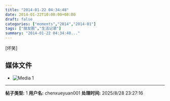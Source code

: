 ```yaml
---
title: "2014-01-22 04:34:48"
date: 2014-01-22T10:00:00+08:00
draft: false
categories: ["moments","2014","2014-01"]
tags: ["朋友圈","生活记录"]
summary: "2014-01-22 04:34:48..."
---
```


[坏笑]

## 媒体文件

- ![Media 1](/Moments/photos/2014-01-22/201401220434480.jpg)

---

**帖子类型:** 1
**用户名:** chenxueyuan001
**处理时间:** 2025/8/28 23:27:16